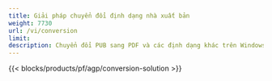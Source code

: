 ```yaml
---
title: Giải pháp chuyển đổi định dạng nhà xuất bản 
weight: 7730
url: /vi/conversion
limit: 
description: Chuyển đổi PUB sang PDF và các định dạng khác trên Windows, Linux và Mac OS X. Chức năng chuyển đổi nhà xuất bản dễ dàng tích hợp vào giải pháp của riêng bạn.
---
```


{{< blocks/products/pf/agp/conversion-solution >}} 